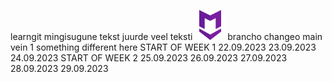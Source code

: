 learngit
mingisugune tekst juurde
veel teksti
![alt text](https://github.com/adam-p/markdown-here/raw/master/src/common/images/icon48.png "Logo Title Text 1")
brancho changeo
main vein 1
something different here
START OF WEEK 1
22.09.2023
23.09.2023
24.09.2023
START OF WEEK 2
25.09.2023 
26.09.2023
27.09.2023
28.09.2023
29.09.2023